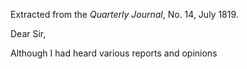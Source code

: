 Extracted from the _Quarterly Journal_, No. 14, July 1819.

Dear Sir,

Although I had heard various reports and opinions
